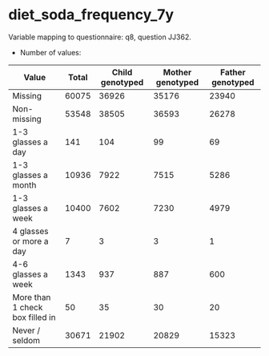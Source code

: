 # diet_soda_frequency_7y
Variable mapping to questionnaire: q8, question JJ362.
- Number of values:

| Value | Total | Child genotyped | Mother genotyped | Father genotyped |
| ----- | ----- | --------------- | ---------------- | ---------------- |
| Missing | 60075 | 36926 | 35176 | 23940 |
| Non-missing | 53548 | 38505 | 36593 | 26278 |
| 1-3 glasses a day | 141 | 104 | 99 |69 |
| 1-3 glasses a month | 10936 | 7922 | 7515 |5286 |
| 1-3 glasses a week | 10400 | 7602 | 7230 |4979 |
| 4 glasses or more a day | 7 | 3 | 3 |1 |
| 4-6 glasses a week | 1343 | 937 | 887 |600 |
| More than 1 check box filled in | 50 | 35 | 30 |20 |
| Never / seldom | 30671 | 21902 | 20829 |15323 |



